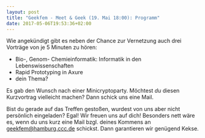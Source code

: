 ```yaml
---
layout: post
title: "Geekfem - Meet & Geek (19. Mai 18:00): Programm"
date: 2017-05-06T19:53:36+02:00
---
```


Wie angekündigt gibt es neben der Chance zur Vernetzung auch drei Vorträge von je 5 Minuten zu hören:

* Bio-, Genom- Chemieinformatik: Informatik in den Lebenswissenschaften
* Rapid Prototyping in Axure
* dein Thema?

Es gab den Wunsch nach einer Minicryptoparty. Möchtest _du_ diesen Kurzvortrag vielleicht machen? Dann schick uns eine Mail.

Bist du gerade auf das Treffen gestoßen, wurdest von uns aber nicht persönlich eingeladen? Egal! Wir freuen uns auf dich! Besonders nett wäre es, wenn du uns kurz eine Mail bzgl. deines Kommens an geekfem@hamburg.ccc.de schickst. Dann garantieren wir genügend Kekse.
